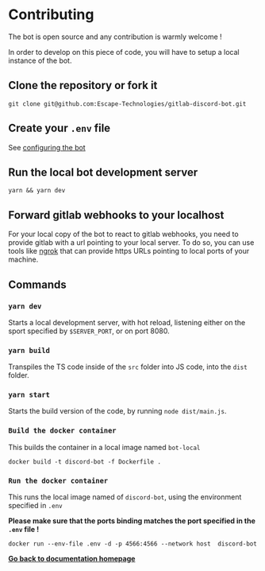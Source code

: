 # Contributing

The bot is open source and any contribution is warmly welcome !

In order to develop on this piece of code, you will have to setup a local instance of the bot.

## Clone the repository or fork it

```=sh
git clone git@github.com:Escape-Technologies/gitlab-discord-bot.git
```

## Create your `.env` file

See [configuring the bot](./requirements.md)

## Run the local bot development server

```=sh
yarn && yarn dev
```

## Forward gitlab webhooks to your localhost

For your local copy of the bot to react to gitlab webhooks, you need to provide gitlab with a url pointing to your local server. To do so, you can use tools like [ngrok](https://ngrok.com/) that can provide https URLs pointing to local ports of your machine.

## Commands

### `yarn dev`

Starts a local development server, with hot reload, listening either on the sport specified by `$SERVER_PORT`, or on port 8080.

### `yarn build`

Transpiles the TS code inside of the `src` folder into JS code, into the `dist` folder.

### `yarn start`

Starts the build version of the code, by running `node dist/main.js`.

### `Build the docker container`

This builds the container in a local image named `bot-local`

```=sh
docker build -t discord-bot -f Dockerfile .
```

### `Run the docker container`

This runs the local image named of `discord-bot`, using the environment specified in `.env`

**Please make sure that the ports binding matches the port specified in the `.env` file !**

```=sh
docker run --env-file .env -d -p 4566:4566 --network host  discord-bot
```

**[Go back to documentation homepage](../README.md)**
